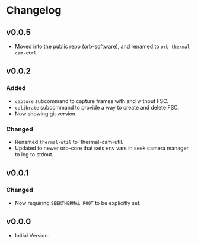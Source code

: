 # Changelog

## v0.0.5

- Moved into the public repo (orb-software), and renamed to `orb-thermal-cam-ctrl`.

## v0.0.2

### Added

- `capture` subcommand to capture frames with and without FSC.
- `calibrate` subcommand to provide a way to create and delete FSC.
- Now showing git version.

### Changed

- Renamed `thermal-util` to `thermal-cam-util.
- Updated to newer orb-core that sets env vars in seek camera manager to log to stdout.

## v0.0.1

### Changed

- Now requiring `SEEKTHERMAL_ROOT` to be explicitly set.

## v0.0.0

- Initial Version.
